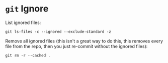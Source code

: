 # `git` Ignore

List ignored files:

    git ls-files -c --ignored --exclude-standard -z

Remove all ignored files (this isn't a great way to do this, this removes every file from the repo, then you just re-commit without the ignored files):

    git rm -r --cached .

